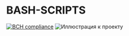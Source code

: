 # BASH-SCRIPTS
[![BCH compliance](https://bettercodehub.com/edge/badge/anatoliykv/Bash-scripts?branch=master)](https://bettercodehub.com/)
![Иллюстрация к проекту](https://upload.wikimedia.org/wikipedia/commons/thumb/8/82/Gnu-bash-logo.svg/1280px-Gnu-bash-logo.svg.png)
